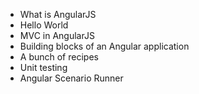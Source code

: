 * What is AngularJS
* Hello World
* MVC in AngularJS
* Building blocks of an Angular application
* A bunch of recipes
* Unit testing
* Angular Scenario Runner
